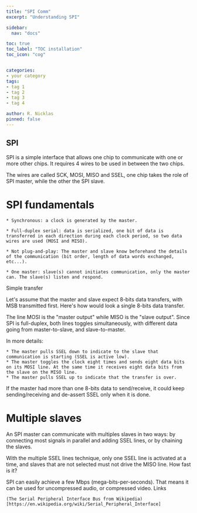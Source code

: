 ```yaml
---
title: "SPI Comm"
excerpt: "Understanding SPI"

sidebar:
  nav: "docs"

toc: true
toc_label: "TOC installation"
toc_icon: "cog"


categories:
- your category
tags:
- tag 1
- tag 2
- tag 3
- tag 4

author: R. Nicklas
pinned: false
---
```



## SPI


SPI is a simple interface that allows one chip to communicate with one or more other chips. 
It requires 4 wires to be used in between the two chips.


<IMG1>

The wires are called SCK, MOSI, MISO and SSEL, one chip takes the role of SPI master, while the other the SPI slave.

# SPI fundamentals



    * Synchronous: a clock is generated by the master.

    * Full-duplex serial: data is serialized, one bit of data is transferred in each direction during each clock period, so two data wires are used (MOSI and MISO).

    * Not plug-and-play: The master and slave know beforehand the details of the communication (bit order, length of data words exchanged, etc...).

    * One master: slave(s) cannot initiates communication, only the master can. The slave(s) listen and respond.

Simple transfer

Let's assume that the master and slave expect 8-bits data transfers, with MSB transmitted first.
Here's how would look a single 8-bits data transfer.

<IMG2>

The line MOSI is the "master output" while MISO is the "slave output". Since SPI is full-duplex, both lines toggles simultaneously, with different data going from master-to-slave, and slave-to-master.

In more details:

<IMG3>

    * The master pulls SSEL down to indicate to the slave that communication is starting (SSEL is active low).
    * The master toggles the clock eight times and sends eight data bits on its MOSI line. At the same time it receives eight data bits from the slave on the MISO line.
    * The master pulls SSEL up to indicate that the transfer is over.

If the master had more than one 8-bits data to send/receive, it could keep sending/receiving and de-assert SSEL only when it is done.


# Multiple slaves

An SPI master can communicate with multiples slaves in two ways: by connecting most signals in parallel and adding SSEL lines, or by chaining the slaves.

With the multiple SSEL lines technique, only one SSEL line is activated at a time, and slaves that are not selected must not drive the MISO line.
How fast is it?

SPI can easily achieve a few Mbps (mega-bits-per-seconds). That means it can be used for uncompressed audio, or compressed video.
Links

    (The Serial Peripheral Interface Bus from Wikipedia)[https://en.wikipedia.org/wiki/Serial_Peripheral_Interface]
